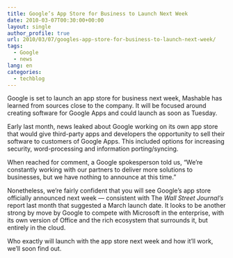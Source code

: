 ```yaml
---
title: Google’s App Store for Business to Launch Next Week
date: 2010-03-07T00:30:00+00:00
layout: single
author_profile: true
url: 2010/03/07/googles-app-store-for-business-to-launch-next-week/
tags:
  - Google
  - news
lang: en
categories: 
  - techblog
---
```

Google is set to launch an app store for business next week, Mashable has learned from sources close to the company. It will be focused around creating software for Google Apps and could launch as soon as Tuesday.

Early last month, news leaked about Google working on its own app store that would give third-party apps and developers the opportunity to sell their software to customers of Google Apps. This included options for increasing security, word-processing and information porting/syncing.

When reached for comment, a Google spokesperson told us, “We’re constantly working with our partners to deliver more solutions to businesses, but we have nothing to announce at this time.”

Nonetheless, we’re fairly confident that you will see Google’s app store officially announced next week — consistent with The _Wall Street Journal’s_ report last month that suggested a March launch date. It looks to be another strong by move by Google to compete with Microsoft in the enterprise, with its own version of Office and the rich ecosystem that surrounds it, but entirely in the cloud.

Who exactly will launch with the app store next week and how it’ll work, we’ll soon find out.